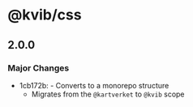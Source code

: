 # @kvib/css

## 2.0.0

### Major Changes

- 1cb172b: - Converts to a monorepo structure
  - Migrates from the `@kartverket` to `@kvib` scope
